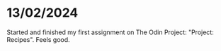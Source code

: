 # 13/02/2024
Started and finished my first assignment on The Odin Project: "Project: Recipes". Feels good.

